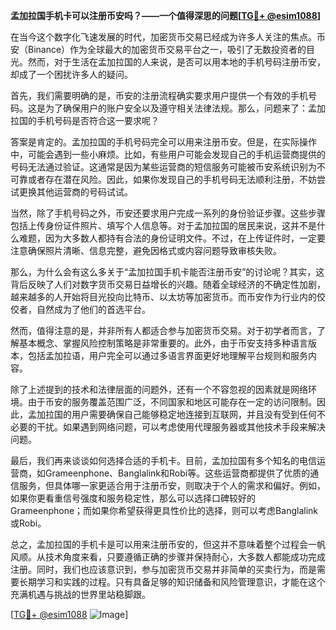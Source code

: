 **孟加拉国手机卡可以注册币安吗？——一个值得深思的问题[[TG💪+ @esim1088](https://t.me/s/esim1088)]**

在当今这个数字化飞速发展的时代，加密货币交易已经成为许多人关注的焦点。币安（Binance）作为全球最大的加密货币交易平台之一，吸引了无数投资者的目光。然而，对于生活在孟加拉国的人来说，是否可以用本地的手机号码注册币安，却成了一个困扰许多人的疑问。

首先，我们需要明确的是，币安的注册流程确实要求用户提供一个有效的手机号码。这是为了确保用户的账户安全以及遵守相关法律法规。那么，问题来了：孟加拉国的手机号码是否符合这一要求呢？

答案是肯定的。孟加拉国的手机号码完全可以用来注册币安。但是，在实际操作中，可能会遇到一些小麻烦。比如，有些用户可能会发现自己的手机运营商提供的号码无法通过验证。这通常是因为某些运营商的短信服务可能被币安系统识别为不可靠或者存在潜在风险。因此，如果你发现自己的手机号码无法顺利注册，不妨尝试更换其他运营商的号码试试。

当然，除了手机号码之外，币安还要求用户完成一系列的身份验证步骤。这些步骤包括上传身份证件照片、填写个人信息等。对于孟加拉国的居民来说，这并不是什么难题，因为大多数人都持有合法的身份证明文件。不过，在上传证件时，一定要注意确保照片清晰、信息完整，避免因格式或内容问题导致审核失败。

那么，为什么会有这么多关于“孟加拉国手机卡能否注册币安”的讨论呢？其实，这背后反映了人们对数字货币交易日益增长的兴趣。随着全球经济的不确定性加剧，越来越多的人开始将目光投向比特币、以太坊等加密货币。而币安作为行业内的佼佼者，自然成为了他们的首选平台。

然而，值得注意的是，并非所有人都适合参与加密货币交易。对于初学者而言，了解基本概念、掌握风险控制策略是非常重要的。此外，由于币安支持多种语言版本，包括孟加拉语，用户完全可以通过多语言界面更好地理解平台规则和服务内容。

除了上述提到的技术和法律层面的问题外，还有一个不容忽视的因素就是网络环境。由于币安的服务覆盖范围广泛，不同国家和地区可能存在一定的访问限制。因此，孟加拉国的用户需要确保自己能够稳定地连接到互联网，并且没有受到任何不必要的干扰。如果遇到网络问题，可以考虑使用代理服务器或其他技术手段来解决问题。

最后，我们再来谈谈如何选择合适的手机卡。目前，孟加拉国有多个知名的电信运营商，如Grameenphone、Banglalink和Robi等。这些运营商都提供了优质的通信服务，但具体哪一家更适合用于注册币安，则取决于个人的需求和偏好。例如，如果你更看重信号强度和服务稳定性，那么可以选择口碑较好的Grameenphone；而如果你希望获得更具性价比的选择，则可以考虑Banglalink或Robi。

总之，孟加拉国的手机卡是可以用来注册币安的，但这并不意味着整个过程会一帆风顺。从技术角度来看，只要遵循正确的步骤并保持耐心，大多数人都能成功完成注册。同时，我们也应该意识到，参与加密货币交易并非简单的买卖行为，而是需要长期学习和实践的过程。只有具备足够的知识储备和风险管理意识，才能在这个充满机遇与挑战的世界里站稳脚跟。

[[TG💪+ @esim1088](https://t.me/s/esim1088) ![Image](https://i.postimg.cc/4NQfJmqS/Snipaste-2025-05-13-00-14-12.png)]